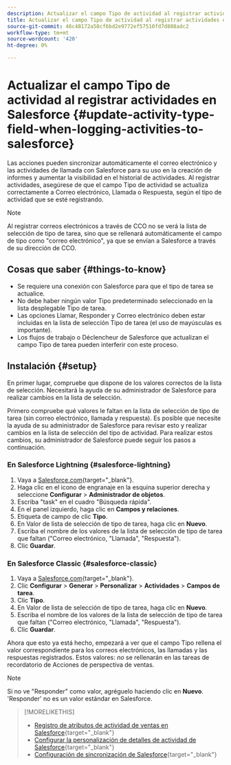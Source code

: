 ```yaml
---
description: Actualizar el campo Tipo de actividad al registrar actividades en Salesforce - Documentos de Marketo - Documentación del producto
title: Actualizar el campo Tipo de actividad al registrar actividades en Salesforce
source-git-commit: 46c48172a58cf6bd2e9772ef57510fd7d808adc2
workflow-type: tm+mt
source-wordcount: '420'
ht-degree: 0%

---
```


# Actualizar el campo Tipo de actividad al registrar actividades en Salesforce {#update-activity-type-field-when-logging-activities-to-salesforce}

Las acciones pueden sincronizar automáticamente el correo electrónico y las actividades de llamada con Salesforce para su uso en la creación de informes y aumentar la visibilidad en el historial de actividades. Al registrar actividades, asegúrese de que el campo Tipo de actividad se actualiza correctamente a Correo electrónico, Llamada o Respuesta, según el tipo de actividad que se esté registrando.

>[!NOTE]
>
>Al registrar correos electrónicos a través de CCO no se verá la lista de selección de tipo de tarea, sino que se rellenará automáticamente el campo de tipo como &quot;correo electrónico&quot;, ya que se envían a Salesforce a través de su dirección de CCO.

## Cosas que saber {#things-to-know}

* Se requiere una conexión con Salesforce para que el tipo de tarea se actualice.
* No debe haber ningún valor Tipo predeterminado seleccionado en la lista desplegable Tipo de tarea.
* Las opciones Llamar, Responder y Correo electrónico deben estar incluidas en la lista de selección Tipo de tarea (el uso de mayúsculas es importante).
* Los flujos de trabajo o Déclencheur de Salesforce que actualizan el campo Tipo de tarea pueden interferir con este proceso.

## Instalación {#setup}

En primer lugar, compruebe que dispone de los valores correctos de la lista de selección. Necesitará la ayuda de su administrador de Salesforce para realizar cambios en la lista de selección.

Primero compruebe qué valores le faltan en la lista de selección de tipo de tarea (sin correo electrónico, llamada y respuesta). Es posible que necesite la ayuda de su administrador de Salesforce para revisar esto y realizar cambios en la lista de selección del tipo de actividad. Para realizar estos cambios, su administrador de Salesforce puede seguir los pasos a continuación.

### En Salesforce Lightning {#salesforce-lightning}

1. Vaya a [Salesforce.com](https://salesforce.com){target="_blank"}.
1. Haga clic en el icono de engranaje en la esquina superior derecha y seleccione **Configurar** > **Administrador de objetos**.
1. Escriba &quot;task&quot; en el cuadro &quot;Búsqueda rápida&quot;.
1. En el panel izquierdo, haga clic en **Campos y relaciones**.
1. Etiqueta de campo de clic **Tipo**.
1. En Valor de lista de selección de tipo de tarea, haga clic en **Nuevo**.
1. Escriba el nombre de los valores de la lista de selección de tipo de tarea que faltan (&quot;Correo electrónico, &quot;Llamada&quot;, &quot;Respuesta&quot;).
1. Clic **Guardar**.

### En Salesforce Classic {#salesforce-classic}

1. Vaya a [Salesforce.com](https://salesforce.com){target="_blank"}.
1. Clic **Configurar** > **Generar** > **Personalizar** > **Actividades** > **Campos de tarea**.
1. Clic **Tipo**.
1. En Valor de lista de selección de tipo de tarea, haga clic en **Nuevo**.
1. Escriba el nombre de los valores de la lista de selección de tipo de tarea que faltan (&quot;Correo electrónico, &quot;Llamada&quot;, &quot;Respuesta&quot;).
1. Clic **Guardar**.

Ahora que esto ya está hecho, empezará a ver que el campo Tipo rellena el valor correspondiente para los correos electrónicos, las llamadas y las respuestas registrados. Estos valores: _no_ se rellenarán en las tareas de recordatorio de Acciones de perspectiva de ventas.

>[!NOTE]
>
>Si no ve &quot;Responder&quot; como valor, agréguelo haciendo clic en **Nuevo**. &#39;Responder&#39; no es un valor estándar en Salesforce.

>[!MORELIKETHIS]
>
>* [Registro de atributos de actividad de ventas en Salesforce](/help/marketo/product-docs/marketo-sales-insight/actions/crm/salesforce-package-configuration/logging-sales-activity-attributes-to-salesforce.md){target="_blank"}
>* [Configurar la personalización de detalles de actividad de Salesforce](/help/marketo/product-docs/marketo-sales-insight/actions/crm/salesforce-integration/configure-salesforce-activity-detail-customization.md){target="_blank"}
>* [Configuración de sincronización de Salesforce](/help/marketo/product-docs/marketo-sales-insight/actions/crm/salesforce-integration/salesforce-sync-settings.md){target="_blank"}
